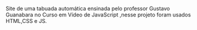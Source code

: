 Site de uma tabuada automática ensinada pelo professor Gustavo Guanabara no Curso em Vídeo de JavaScript ,nesse projeto foram usados HTML,CSS e JS.

